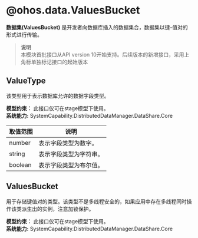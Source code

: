 # @ohos.data.ValuesBucket    
**数据集(ValuesBucket)** 是开发者向数据库插入的数据集合，数据集以键-值对的形式进行传输。  
> **说明**   
>本模块首批接口从API version 10开始支持。后续版本的新增接口，采用上角标单独标记接口的起始版本  
    
## ValueType    
该类型用于表示数据库允许的数据字段类型。  
  
 **模型约束：** 此接口仅可在stage模型下使用。  
 **系统能力:**  SystemCapability.DistributedDataManager.DataShare.Core    
    
| 取值范围 | 说明 |  
| --------| --------|  
| number | 表示字段类型为数字。 |  
| string | 表示字段类型为字符串。 |  
| boolean | 表示字段类型为布尔值。 |  
    
## ValuesBucket    
用于存储键值对的类型。该类型不是多线程安全的，如果应用中存在多线程同时操作该类派生出的实例，注意加锁保护。  
  
 **模型约束：** 此接口仅可在stage模型下使用。  
 **系统能力:**  SystemCapability.DistributedDataManager.DataShare.Core  
